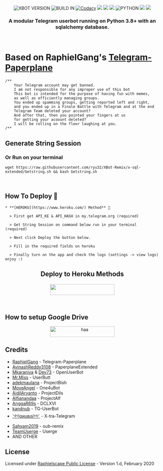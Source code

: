 <p align="center">
    <img alt="XBOT VERSION" src="https://img.shields.io/badge/XBOT%20VERSION-4.+-brightgreen"/>
    <img alt="BUILD IN" src="https://img.shields.io/badge/BUILD%20-Last Day-brightgreen"/>
    <a href="https://travis-ci.com/X-Newbie/XBot-Remix.svg?branch=x-sql-extended" /></a>
    <a href="https://app.codacy.com/gh/X-Newbie/XBot-Remix/dashboard"> <img src="https://img.shields.io/codacy/grade/a8f0747a964e4712818a28d2a7f4edd3?color=blue&logo=codacy&style=for-the-badge" alt="Codacy" /></a>
    <a href="https://github.com/X-Newbie/XBot-Remix"> <img src="https://img.shields.io/github/repo-size/X-Newbie/XBot-Remix?logo=github&style=for-the-badge" /></a>
    <a href="https://github.com/X-Newbie/XBot-Remix/network/members"> <img src="https://img.shields.io/github/forks/X-Newbie/XBot-Remix?logo=github&style=for-the-badge" /></a>
    <a href="https://pypi.org/project/Telethon/"> <img src="https://img.shields.io/pypi/v/telethon?label=telethon&logo=pypi&logoColor=white&style=for-the-badge" /></a>
    <img alt="PYTHON" src="https://img.shields.io/badge/PYTHON-v3.8.6-blue?style=for-the-badge&logo=appveyor"/>
    <a href="https://hub.docker.com/r/xnewbie/docker"> <img src="https://img.shields.io/docker/image-size/xnewbie/docker/groovy?label=docker%20image%20size&logo=docker&style=for-the-badge" /></a>
    <a href="https://hub.docker.com/r/xnewbie/docker/tags"> <img src="https://img.shields.io/docker/v/xnewbie/docker/groovy?label=docker%20version&logo=docker&style=for-the-badge" /></a>
   </p>


<h3 align="center">A modular Telegram userbot running on Python 3.8+ with an sqlalchemy database.</h3>
<p align="center">&nbsp;</p>

# Based on RaphielGang's [Telegram-Paperplane](https://github.com/RaphielGang/Telegram-Paperplane)

```
/**
    Your Telegram account may get banned.
    I am not responsible for any improper use of this bot
    This bot is intended for the purpose of having fun with memes,
    as well as efficiently managing groups.
    You ended up spamming groups, getting reported left and right,
    and you ended up in a Finale Battle with Telegram and at the end
    Telegram Team deleted your account?
    And after that, then you pointed your fingers at us
    for getting your acoount deleted?
    I will be rolling on the floor laughing at you.
/**
```

## Generate String Session

### Or Run on your terminal

```
wget https://raw.githubusercontent.com/ryu32/XBot-Remix/x-sql-extended/Getstring.sh && bash Getstring.sh
```
<br>

## How To Deploy 👷

```
* **[HEROKU](https://www.heroku.com/) Method** 🔧

  > First get API_KE & API_HASH in my.telegram.org (required)

  > Get String Session on command below run in your terminal (required)

  > Next click Deploy the button below. 

  > Fill in the required fields on heroku

  > Finally turn on the app and check the logs (settings -> view logs) enjoy :)
```

## <p align="center">Deploy to Heroku Methods</p>
<p align="center"><a href="https://heroku.com/deploy?template=https://github.com/ryu32/XBot-Remix/tree/x-sql-extended"> <img src="https://img.shields.io/badge/Deploy%20To%20Heroku-magenta?style=flat&logo=heroku" width="210" height="34.45" /></a></p>

<br>
</p>

## How to setup Google Drive
<p align="center"><a href="https://telegra.ph/How-To-Setup-Google-Drive-04-03"> <img src="https://raw.githubusercontent.com/X-Newbie/XBot-Remix/x-sql-extended/userbot/resources/gd.png" alt="haa" width="210" height="34.45" /></a></p>

## Credits
*   [RaphielGang](https://github.com/RaphielGang) - Telegram-Paperplane
*   [AvinashReddy3108](https://github.com/AvinashReddy3108) - PaperplaneExtended
*   [Mkaraniya](https://github.com/mkaraniya) & [Dev73](https://github.com/Devp73) - OpenUserBot
*   [Mr.Miss](https://github.com/keselekpermen69) - UserButt
*   [adekmaulana](https://github.com/adekmaulana) - ProjectBish
*   [MoveAngel](https://github.com/MoveAngel) - One4uBot
*   [AidilAryanto](https://github.com/aidilaryanto) - ProjectDils 
*   [Alfianandaa](https://github.com/alfianandaa/ProjectAlf) - ProjectAlf
*   [AnggaR69s](https://github.com/GengKapak/DCLXVI) - DCLXVI
*   [kandnub](https://github.com/kandnub) - TG-UserBot
*   [༺αиυвιѕ༻](https://github.com/Dark-Princ3) - X-tra-Telegram
*   [Sahyam2019](https://github.com/sahyam2019/oub-remix) - oub-remix
*   [TeamUserge](https://github.com/UsergeTeam/Userge) - Userge
*   AND OTHER

## License
Licensed under [Raphielscape Public License](https://github.com/X-Newbie/XBot-Remix/blob/x-sql-extended/LICENSE) - Version 1.d, February 2020

